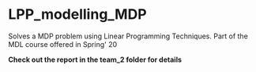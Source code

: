 # LPP_modelling_MDP
Solves a MDP problem using Linear Programming Techniques. Part of the MDL course offered in Spring' 20

__Check out the report in the team_2 folder for details__
